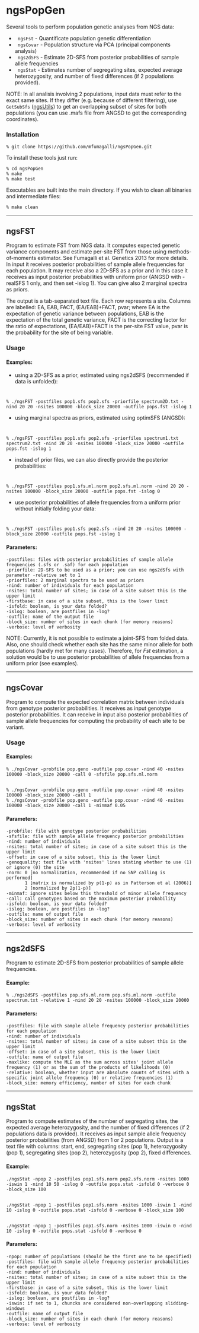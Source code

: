 # ngsPopGen

Several tools to perform population genetic analyses from NGS data:
 * ` ngsFst`  - Quantificate population genetic differentiation
 * ` ngsCovar`  - Population structure via PCA (principal components analysis)
 * ` ngs2dSFS`  - Estimate 2D-SFS from posterior probabilities of sample allele frequencies
 * ` ngsStat`  - Estimates number of segregating sites, expected average heterozygosity, and number of fixed differences (if 2 populations provided).

NOTE: In all analisis involving 2 populations, input data must refer to the exact same sites. If they differ (e.g. because of different filtering), use `GetSubSfs` ([ngsUtils](https://github.com/mfumagalli/ngsUtils)) to get an overlapping subset of sites for both populations (you can use .mafs file from ANGSD to get the corresponding coordinates).


### Installation

    % git clone https://github.com/mfumagalli/ngsPopGen.git

To install these tools just run:

    % cd ngsPopGen
    % make
    % make test

Executables are built into the main directory. If you wish to clean all binaries and intermediate files:

    % make clean

---

## ngsFST

Program to estimate FST from NGS data. It computes expected genetic variance components and estimate per-site FST from those using methods-of-moments estimator. See Fumagalli et al. Genetics 2013 for more details.
In input it receives posterior probabilities of sample allele frequencies for each population. It may receive also a 2D-SFS as a prior and in this case it receives as input posterior probabilities with uniform prior (ANGSD with -realSFS 1 only, and then set -islog 1). You can give also 2 marginal spectra as priors.

The output is a tab-separated text file. Each row represents a site. Columns are labelled: EA, EAB, FACT, (EA/EAB)+FACT, pvar; where EA is the expectation of genetic variance between populations, EAB is the expectation of the total genetic variance, FACT is the correcting factor for the ratio of expectations, (EA/EAB)+FACT is the per-site FST value, pvar is the probability for the site of being variable.


### Usage
#### Examples:

 * using a 2D-SFS as a prior, estimated using ngs2dSFS (recommended if data is unfolded):

#

    % ./ngsFST -postfiles pop1.sfs pop2.sfs -priorfile spectrum2D.txt -nind 20 20 -nsites 100000 -block_size 20000 -outfile pops.fst -islog 1

 * using marginal spectra as priors, estimated using optimSFS (ANGSD):

#

    % ./ngsFST -postfiles pop1.sfs pop2.sfs -priorfiles spectrum1.txt spectrum2.txt -nind 20 20 -nsites 100000 -block_size 20000 -outfile pops.fst -islog 1

 * instead of prior files, we can also directly provide the posterior probabilities:

#

    % ./ngsFST -postfiles pop1.sfs.ml.norm pop2.sfs.ml.norm -nind 20 20 -nsites 100000 -block_size 20000 -outfile pops.fst -islog 0

* use posterior probabilities of allele frequencies from a uniform prior without initially folding your data:

#

    % ./ngsFST -postfiles pop1.sfs pop2.sfs -nind 20 20 -nsites 100000 -block_size 20000 -outfile pops.fst -islog 1

#### Parameters:

    -postfiles: files with posterior probabilities of sample allele frequencies (.sfs or .saf) for each population
    -priorfile: 2D-SFS to be used as a prior; you can use ngs2dSfs with parameter -relative set to 1
    -priorfiles: 2 marginal spectra to be used as priors
    -nind: number of individuals for each population
    -nsites: total number of sites; in case of a site subset this is the upper limit
    -firstbase: in case of a site subset, this is the lower limit
    -isfold: boolean, is your data folded?
    -islog: boolean, are postfiles in -log?
    -outfile: name of the output file
    -block_size: number of sites in each chunk (for memory reasons)
    -verbose: level of verbosity

NOTE: Currently, it is not possible to estimate a joint-SFS from folded data. Also, one should check whether each site has the same minor allele for both populations (hardly met for many cases). Therefore, for _Fst_ estimation, a solution would be to use posterior probabilities of allele frequencies from a uniform prior (see examples).

---

## ngsCovar

Program to compute the expected correlation matrix between individuals from genotype posterior probabilities. It receives as input genotype posterior probabilities. It can receive in input also posterior probabilities of sample allele frequencies for computing the probability of each site to be variant.

### Usage

#### Examples:

    % ./ngsCovar -probfile pop.geno -outfile pop.covar -nind 40 -nsites 100000 -block_size 20000 -call 0 -sfsfile pop.sfs.ml.norm
    

    % ./ngsCovar -probfile pop.geno -outfile pop.covar -nind 40 -nsites 100000 -block_size 20000 -call 1
    % ./ngsCovar -probfile pop.geno -outfile pop.covar -nind 40 -nsites 100000 -block_size 20000 -call 1 -minmaf 0.05


#### Parameters:

    -probfile: file with genotype posterior probabilities
    -sfsfile: file with sample allele frequency posterior probabilities
    -nind: number of individuals
    -nsites: total number of sites; in case of a site subset this is the upper limit
    -offset: in case of a site subset, this is the lower limit
    -genoquality: text file with 'nsites' lines stating whether to use (1) or ignore (0) the site
    -norm: 0 [no normalization, recommended if no SNP calling is performed]
           1 [matrix is normalized by p(1-p) as in Patterson et al (2006)]
           2 [normalized by 2p(1-p)]
    -minmaf: ignore sites below this threshold of minor allele frequency
    -call: call genotypes based on the maximum posterior probability
    -isfold: boolean, is your data folded?
    -islog: boolean, are postfiles in -log?
    -outfile: name of output file
    -block_size: number of sites in each chunk (for memory reasons)
    -verbose: level of verbosity

---

## ngs2dSFS

Program to estimate 2D-SFS from posterior probabilities of sample allele frequencies.

#### Example:

    % ./ngs2dSFS -postfiles pop.sfs.ml.norm pop.sfs.ml.norm -outfile spectrum.txt -relative 1 -nind 20 20 -nsites 100000 -block_size 20000

#### Parameters:

    -postfiles: file with sample allele frequency posterior probabilities for each population
    -nind: number of individuals
    -nsites: total number of sites; in case of a site subset this is the upper limit
    -offset: in case of a site subset, this is the lower limit
    -outfile: name of output file
    -maxlike: compute the MLE as the sum across sites' joint allele frequency (1) or as the sum of the products of likelihoods (0)
    -relative: boolean, whether input are absolute counts of sites with a specific joint allele frequency (0) or relative frequencies (1)
    -block_size: memory efficiency, number of sites for each chunk

---

## ngsStat

Program to compute estimates of the number of segregating sites, the expected average heterozygosity, and the number of fixed differences (if 2 populations data is provided). It receives as input sample allele frequency posterior probabilities (from ANGSD) from 1 or 2 populations. Output is a text file with columns: start, end, segregating sites (pop 1), heterozygosity (pop 1), segregating sites (pop 2), heterozygosity (pop 2), fixed differences.

#### Example:

    ./ngsStat -npop 2 -postfiles pop1.sfs.norm pop2.sfs.norm -nsites 1000 -iswin 1 -nind 10 50 -islog 0 -outfile pops.stat -isfold 0 -verbose 0 -block_size 100
    

    ./ngsStat -npop 1 -postfiles pop1.sfs.norm -nsites 1000 -iswin 1 -nind 10 -islog 0 -outfile pops.stat -isfold 0 -verbose 0 -block_size 100


    ./ngsStat -npop 1 -postfiles pop1.sfs.norm -nsites 1000 -iswin 0 -nind 10 -islog 0 -outfile pops.stat -isfold 0 -verbose 0

#### Parameters:

    -npop: number of populations (should be the first one to be specified)
    -postfiles: file with sample allele frequency posterior probabilities for each population
    -nind: number of individuals
    -nsites: total number of sites; in case of a site subset this is the upper limit
    -firstbase: in case of a site subset, this is the lower limit
    -isfold: boolean, is your data folded?
    -islog: boolean, are postfiles in -log?
    -iswin: if set to 1, chuncks are considered non-overlapping slidding-windows
    -outfile: name of output file
    -block_size: number of sites in each chunk (for memory reasons)
    -verbose: level of verbosity
